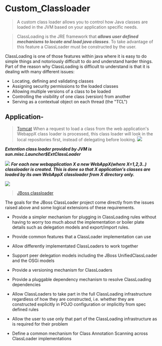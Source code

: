 # Custom_Classloader

> A custom class loader allows you to control how Java classes are loaded in the JVM based on your application specific needs. 

> ClassLoading is the JRE framework that ***allows user defined mechanisms to locate and load java classes***. To take advantage of this feature a ClassLoader must be constructed by the user.

 

ClassLoading is one of those features within java where it is easy to do simple things and notoriously difficult to do and understand harder things. Part of the reason why ClassLoading is difficult to understand is that it is dealing with many different issues:

 

* Locating, defining and validating classes
* Assigning security permissions to the loaded classes
* Allowing multiple versions of a class to be loaded
* Controlling the visibility of one class (version) from another
* Serving as a contextual object on each thread (the "TCL")

## Application-
> [Tomcat](http://tomcat.apache.org/tomcat-6.0-doc/class-loader-howto.html)
When a request to load a class from the web application's WebappX class loader is processed, this class loader will look in the local repositories first, instead of delegating before looking. 
![](https://i.ibb.co/80q97vc/Annotation-2019-09-11-225805.png)

***Extention class loader provided by JVM is sun.misc.Launcher$ExtClassLoader***

![](https://i.ibb.co/X4tSzVJ/Annotation-2019-09-11-230332.png)
***For each new webapplication X a new WebAppX(where X=1,2,3..) classloader is created. This is done so that X application's classes are loaded by its own WebAppX classloader from X directory only.***

![](https://i.ibb.co/dbPthK9/Annotation-2019-09-11-230441.png)

> [JBoss classloader](https://developer.jboss.org/wiki/JBossClassLoaderOverviewAndGoals)

The goals for the JBoss ClassLoader project come directly from the issues raised above and some logical extensions of these requirements.

 
* Provide a simpler mechanism for plugging in ClassLoading rules without having to worry too much about the implementation or boiler plate details such as delegation models and export/import rules.

* Provide common features that a ClassLoader implementation can use

* Allow differently implementated ClassLoaders to work together

* Support peer delegation models including the JBoss UnifiedClassLoader and the OSGi models

* Provide a versioning mechanism for ClassLoaders

* Provide a pluggable dependency mechanism to resolve ClassLoading dependencies

* Allow ClassLoaders to take part in the full ClassLoading infrastructure regardless of how they are constructed, i.e. whether they are constructed explicitly in POJO configuration or implicitly from spec defined rules

* Allow the user to use only that part of the ClassLoading infrastructure as is required for their problem

* Define a common mechanism for Class Annotation Scanning across ClassLoader implementations
